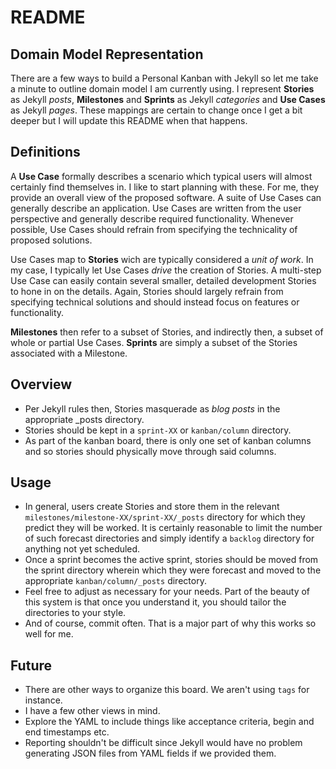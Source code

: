 ---
---

# README

## Domain Model Representation

There are a few ways to build a Personal Kanban with Jekyll so let me take a minute to outline domain model I am currently using. I represent **Stories** as Jekyll _posts_, **Milestones** and **Sprints** as Jekyll _categories_ and **Use Cases** as Jekyll _pages_. These mappings are certain to change once I get a bit deeper but I will update this README when that happens.

## Definitions

A **Use Case** formally describes a scenario which typical users will almost certainly find themselves in. I like to start planning with these. For me, they provide an overall view of the proposed software. A suite of Use Cases can generally describe an application. Use Cases are written from the user perspective and generally describe required functionality. Whenever possible, Use Cases should refrain from specifying the technicality of proposed solutions.

Use Cases map to **Stories** wich are typically considered a _unit of work_. In my case, I typically let Use Cases _drive_ the creation of Stories. A multi-step Use Case can easily contain several smaller, detailed development Stories to hone in on the details. Again, Stories should largely refrain from specifying technical solutions and should instead focus on features or functionality.

**Milestones** then refer to a subset of Stories, and indirectly then, a subset of whole or partial Use Cases. **Sprints** are simply a subset of the Stories associated with a Milestone.

## Overview

- Per Jekyll rules then, Stories masquerade as _blog posts_ in the appropriate \_posts directory.
- Stories should be kept in a ```sprint-XX``` or ```kanban/column``` directory.
- As part of the kanban board, there is only one set of kanban columns and so stories should physically move through said columns.

## Usage

- In general, users create Stories and store them in the relevant ```milestones/milestone-XX/sprint-XX/_posts``` directory for which they predict they will be worked. It is certainly reasonable to limit the number of such forecast directories and simply identify a ```backlog``` directory for anything not yet scheduled.
- Once a sprint becomes the active sprint, stories should be moved from the sprint directory wherein which they were forecast and moved to the appropriate ```kanban/column/_posts``` directory.
- Feel free to adjust as necessary for your needs. Part of the beauty of this system is that once you understand it, you should tailor the directories to your style.
- And of course, commit often. That is a major part of why this works so well for me.

## Future

- There are other ways to organize this board. We aren't using ```tags``` for instance.
- I have a few other views in mind.
- Explore the YAML to include things like acceptance criteria, begin and end timestamps etc.
- Reporting shouldn't be difficult since Jekyll would have no problem generating JSON files from YAML fields if we provided them.